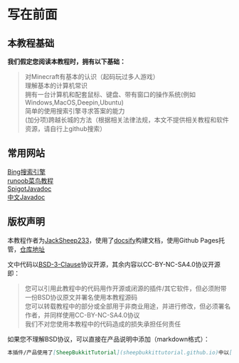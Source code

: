 # 写在前面

## 本教程基础
**我们假定您阅读本教程时，拥有以下基础：**
>对Minecraft有基本的认识（起码玩过多人游戏）  
>理解基本的计算机常识  
>拥有一台计算机和配套鼠标、键盘、带有窗口的操作系统(例如Windows,MacOS,Deepin,Ubuntu)  
>简单的使用搜索引擎寻求答案的能力  
>(加分项)跨越长城的方法（根据相关法律法规，本文不提供相关教程和软件资源，请自行上github搜索）  

## 常用网站
[Bing搜索引擎](cn.bing.com)  
[runoob菜鸟教程](runoob.com)  
[SpigotJavadoc](https://hub.spigotmc.org/javadocs/spigot/index.html?overview-summary.html)  
[中文Javadoc](https://bukkit.windit.net/javadoc/)  

## 版权声明
本教程作者为[JackSheep233](https://github.com/JackSheep233)，使用了[docsify](docsify.js.org)构建文档，使用Github Pages托管，[仓库地址](https://github.com/SheepBukkitTutorial/sheepbukkittutorial.github.io)

文中代码以[BSD-3-Clause](https://opensource.org/licenses/BSD-3-Clause)协议开源，其余内容以CC-BY-NC-SA4.0协议开源  
即：  
>您可以引用此教程中的代码用作开源或闭源的插件/其它软件，但必须附带一份BSD协议原文并署名使用本教程源码  
>您可以转载教程中的部分或全部用于非商业用途，并进行修改，但必须署名作者，并同样使用CC-BY-NC-SA4.0协议  
>我们不对您使用本教程中的代码造成的损失承担任何责任  

如果您不理解BSD协议，可以直接在产品说明中添加（markdown格式）：
```markdown
本插件/产品使用了[SheepBukkitTutorial](sheepbukkittutorial.github.io)中以[BSD-3-Clause](https://opensource.org/licenses/BSD-3-Clause)协议开源的源代码，并按照该开源协议发布插件/产品
```
